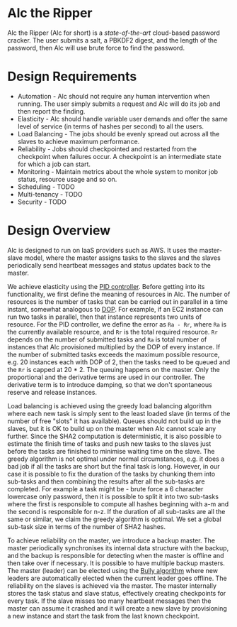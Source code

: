 # Alc the Ripper
Alc the Ripper (Alc for short) is a *state-of-the-art* cloud-based password cracker.
The user submits a salt, a PBKDF2 digest, and the length of the password, then Alc will use brute force to find the password.

# Design Requirements
* Automation - Alc should not require any human intervention when running. The user simply submits a request and Alc will do its job and then report the finding.
* Elasticity - Alc should handle variable user demands and offer the same level of service (in terms of hashes per second) to all the users.
* Load Balancing - The jobs should be evenly spread out across all the slaves to achieve maximum performance.
* Reliability - Jobs should checkpointed and restarted from the checkpoint when failures occur. A checkpoint is an intermediate state for which a job can start.
* Monitoring - Maintain metrics about the whole system to monitor job status, resource usage and so on.
* Scheduling - TODO
* Multi-tenancy - TODO
* Security - TODO

# Design Overview
Alc is designed to run on IaaS providers such as AWS.
It uses the master-slave model, where the master assigns tasks to the slaves and the slaves periodically send heartbeat messages and status updates back to the master.

We achieve elasticity using the [PID controller](https://en.wikipedia.org/wiki/PID_controller).
Before getting into its functionality, we first define the meaning of resources in Alc.
The number of resources is the number of tasks that can be carried out in parallel in a time instant, somewhat analogous to [DOP](https://en.wikipedia.org/wiki/Degree_of_parallelism).
For example, if an EC2 instance can run two tasks in parallel, then that instance represents two units of resource.
For the PID controller, we define the error as `Ra - Rr`, where `Ra` is the currently available resource, and `Rr` is the total required resource.
`Rr` depends on the number of submitted tasks and `Ra` is total number of instances that Alc provisioned multiplied by the DOP of every instance.
If the number of submitted tasks exceeds the maximum possible resource, e.g. 20 instances each with DOP of 2,
then the tasks need to be queued and the `Rr` is capped at 20 * 2.
The queuing happens on the master.
Only the proportional and the derivative terms are used in our controller.
The derivative term is to introduce damping, so that we don't spontaneous reserve and release instances.

Load balancing is achieved using the greedy load balancing algorithm where each new task is simply sent to the least loaded slave (in terms of the number of free "slots" it has available).
Queues should not build up in the slaves, but it is OK to build up on the master when Alc cannot scale any further.
Since the SHA2 computation is deterministic, it is also possible to estimate the finish time of tasks and push new tasks to the slaves just before the tasks are finished to minimise waiting time on the slave.
The greedy algorithm is not optimal under normal circumstances, e.g. it does a bad job if all the tasks are short but the final task is long.
However, in our case it is possible to fix the duration of the tasks by chunking them into sub-tasks and then combining the results after all the sub-tasks are completed.
For example a task might be - brute force a 6 character lowercase only password, then it is possible to split it into two sub-tasks where the first is responsible to compute all hashes beginning with a-m and the second is responsible for n-z.
If the duration of all sub-tasks are all the same or similar, we claim the greedy algorithm is optimal.
We set a global sub-task size in terms of the number of SHA2 hashes.

To achieve reliability on the master, we introduce a backup master. 
The master periodically synchronises its internal data structure with the backup, and the backup is responsible for detecting when the master is offline and then take over if necessary.
It is possible to have multiple backup masters. The master (leader) can be elected using the [Bully algorithm](https://en.wikipedia.org/wiki/Bully_algorithm) where new leaders are automatically elected when the current leader goes offline.
The reliability on the slaves is achieved via the master.
The master internally stores the task status and slave status, effectively creating checkpoints for every task.
If the slave misses too many heartbeat messages then the master can assume it crashed and it will create a new slave by provisioning a new instance and start the task from the last known checkpoint.

